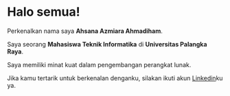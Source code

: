 # Halo semua! 

Perkenalkan nama saya **Ahsana Azmiara Ahmadiham**.<br>

Saya seorang **Mahasiswa Teknik Informatika** di **Universitas Palangka Raya**.<br>

Saya memiliki minat kuat dalam pengembangan perangkat lunak.<br>

Jika kamu tertarik untuk berkenalan denganku, silakan ikuti akun [Linkedin](https://www.linkedin.com/in/ahsana-azmiara-ahmadiham-671157321/)ku ya.
